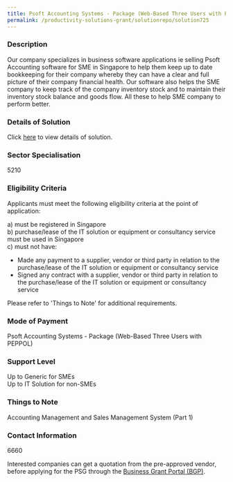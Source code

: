 ```yaml
---
title: Psoft Accounting Systems - Package (Web-Based Three Users with PEPPOL)
permalink: /productivity-solutions-grant/solutionrepo/solution725
---
```


### Description

Our company specializes in business software applications ie selling Psoft Accounting software for SME in Singapore to help them keep up to date bookkeeping for their company whereby they can have a clear and full picture of their company financial health. Our software also helps the SME company to keep track of the company inventory stock and to maintain their inventory stock balance and goods flow. All these to help SME company to perform better.

### Details of Solution

Click <a href='Psoft Pte Ltd' target='_blank' rel='noopener'>here</a> to view details of solution.

### Sector Specialisation

 5210 

### Eligibility Criteria

Applicants must meet the following eligibility criteria at the point of application:

a) must be registered in Singapore <br>
b) purchase/lease of the IT solution or equipment or consultancy service must be used in Singapore <br>
c) must not have:
- Made any payment to a supplier, vendor or third party in relation to the purchase/lease of the IT solution or equipment or consultancy service
- Signed any contract with a supplier, vendor or third party in relation to the purchase/lease of the IT solution or equipment or consultancy service

Please refer to 'Things to Note' for additional requirements.

### Mode of Payment
Psoft Accounting Systems - Package (Web-Based Three Users with PEPPOL)

### Support Level
Up to Generic for SMEs <br>
Up to IT Solution for non-SMEs

### Things to Note
Accounting Management and Sales Management System (Part 1)

### Contact Information
6660

Interested companies can get a quotation from the pre-approved vendor, before applying for the PSG through the <a target='_blank' rel='noopener' href='https://www.businessgrants.gov.sg/'>Business Grant Portal (BGP)</a>.
